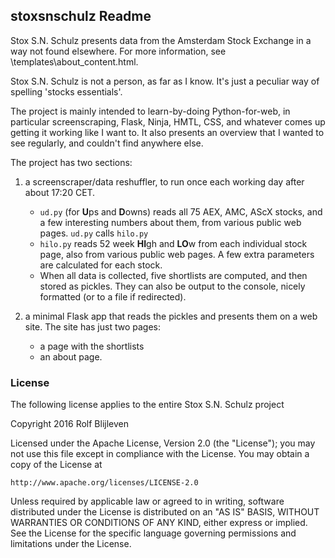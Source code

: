 ## stoxsnschulz Readme

Stox S.N. Schulz presents data from the Amsterdam Stock Exchange in a way not found elsewhere. For more information, see \templates\about_content.html. 

Stox S.N. Schulz is not a person, as far as I know. It's just a peculiar way of spelling 'stocks essentials'. 

The project is mainly intended to learn-by-doing Python-for-web, in particular screenscraping, Flask, Ninja, HMTL, CSS, and whatever comes up getting it working like I want to. It also presents an overview that I wanted to see regularly, and couldn't find anywhere else. 

The project has two sections: 

1. a screenscraper/data reshuffler, to run once each working day after about 17:20 CET. 

    - `ud.py` (for **U**ps and **D**owns) reads all 75 AEX, AMC, AScX stocks, and a few interesting numbers about them, from various public web pages. `ud.py` calls `hilo.py`
    - `hilo.py` reads 52 week **HI**gh and **LO**w from each individual stock page, also from various public web pages. A few extra parameters are calculated for each stock. 
    - When all data is collected, five shortlists are computed, and then stored as pickles. They can also be output to the console, nicely formatted (or to a file if redirected). 
    
2. a minimal Flask app that reads the pickles and presents them on a web site. The site has just two pages: 

    - a page with the shortlists
    - an about page. 
    
### License

The following license applies to the entire Stox S.N. Schulz project 

Copyright 2016 Rolf Blijleven

Licensed under the Apache License, Version 2.0 (the "License");
you may not use this file except in compliance with the License.
You may obtain a copy of the License at

    http://www.apache.org/licenses/LICENSE-2.0

Unless required by applicable law or agreed to in writing, software
distributed under the License is distributed on an "AS IS" BASIS,
WITHOUT WARRANTIES OR CONDITIONS OF ANY KIND, either express or implied.
See the License for the specific language governing permissions and
limitations under the License.

